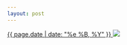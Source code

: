 ```yaml
---
layout: post
---
```


<p>
  <a href="/41">
    <time>{{ page.date | date: "%e %B, %Y" }}</time>
  </a>
  <a href="/41"><img src="{{ site.assets_url }}/41.jpg"/></a>
</p>
